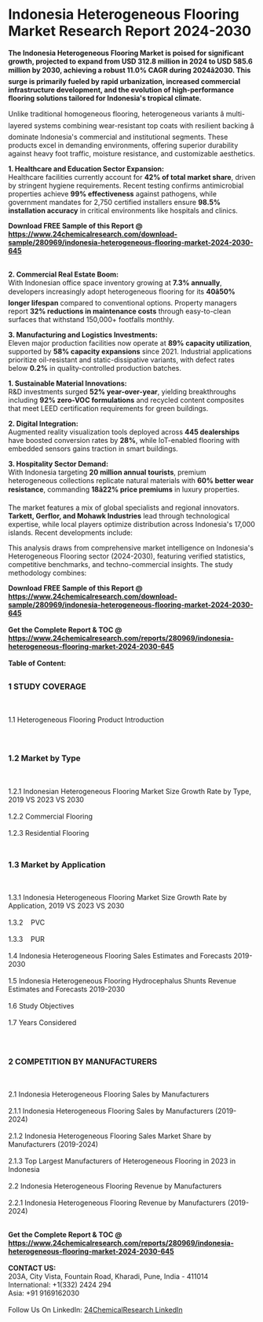 <h1>Indonesia Heterogeneous Flooring   Market Research Report 2024-2030</h1><p><strong>The Indonesia Heterogeneous Flooring Market is poised for significant growth, projected to expand from <strong>USD 312.8 million in 2024 to USD 585.6 million by 2030</strong>, achieving a robust <strong>11.0% CAGR during 2024â2030</strong>. This surge is primarily fueled by rapid urbanization, increased commercial infrastructure development, and the evolution of high-performance flooring solutions tailored for Indonesia's tropical climate.</strong></p><p>Unlike traditional homogeneous flooring, heterogeneous variants â multi-layered systems combining wear-resistant top coats with resilient backing â dominate Indonesia's commercial and institutional segments. These products excel in demanding environments, offering superior durability against heavy foot traffic, moisture resistance, and customizable aesthetics.</p><p><strong>1. Healthcare and Education Sector Expansion:</strong><br>
Healthcare facilities currently account for <strong>42% of total market share</strong>, driven by stringent hygiene requirements. Recent testing confirms antimicrobial properties achieve <strong>99% effectiveness</strong> against pathogens, while government mandates for 2,750 certified installers ensure <strong>98.5% installation accuracy</strong> in critical environments like hospitals and clinics.</p><div><b>Download FREE Sample of this Report @ 
            <a href="https://www.24chemicalresearch.com/download-sample/280969/indonesia-heterogeneous-flooring-market-2024-2030-645">
            https://www.24chemicalresearch.com/download-sample/280969/indonesia-heterogeneous-flooring-market-2024-2030-645</a></b></div><br><p><strong>2. Commercial Real Estate Boom:</strong><br>
With Indonesian office space inventory growing at <strong>7.3% annually</strong>, developers increasingly adopt heterogeneous flooring for its <strong>40â50% longer lifespan</strong> compared to conventional options. Property managers report <strong>32% reductions in maintenance costs</strong> through easy-to-clean surfaces that withstand 150,000+ footfalls monthly.</p><p><strong>3. Manufacturing and Logistics Investments:</strong><br>
Eleven major production facilities now operate at <strong>89% capacity utilization</strong>, supported by <strong>58% capacity expansions</strong> since 2021. Industrial applications prioritize oil-resistant and static-dissipative variants, with defect rates below <strong>0.2%</strong> in quality-controlled production batches.</p><p><strong>1. Sustainable Material Innovations:</strong><br>
R&amp;D investments surged <strong>52% year-over-year</strong>, yielding breakthroughs including <strong>92% zero-VOC formulations</strong> and recycled content composites that meet LEED certification requirements for green buildings.</p><p><strong>2. Digital Integration:</strong><br>
Augmented reality visualization tools deployed across <strong>445 dealerships</strong> have boosted conversion rates by <strong>28%</strong>, while IoT-enabled flooring with embedded sensors gains traction in smart buildings.</p><p><strong>3. Hospitality Sector Demand:</strong><br>
With Indonesia targeting <strong>20 million annual tourists</strong>, premium heterogeneous collections replicate natural materials with <strong>60% better wear resistance</strong>, commanding <strong>18â22% price premiums</strong> in luxury properties.</p><p>The market features a mix of global specialists and regional innovators. <strong>Tarkett, Gerflor, and Mohawk Industries</strong> lead through technological expertise, while local players optimize distribution across Indonesia's 17,000 islands. Recent developments include:</p><p>This analysis draws from comprehensive market intelligence on Indonesia's Heterogeneous Flooring sector (2024-2030), featuring verified statistics, competitive benchmarks, and techno-commercial insights. The study methodology combines:</p><div><b>Download FREE Sample of this Report @ 
            <a href="https://www.24chemicalresearch.com/download-sample/280969/indonesia-heterogeneous-flooring-market-2024-2030-645">
            https://www.24chemicalresearch.com/download-sample/280969/indonesia-heterogeneous-flooring-market-2024-2030-645</a></b></div><br><div><b>Get the Complete Report & TOC @ 
            <a href="https://www.24chemicalresearch.com/reports/280969/indonesia-heterogeneous-flooring-market-2024-2030-645">
            https://www.24chemicalresearch.com/reports/280969/indonesia-heterogeneous-flooring-market-2024-2030-645</a></b></div><br>
            <b>Table of Content:</b><p><h2><span style="font-size:16px"><strong>1 STUDY COVERAGE</strong></span></h2><br />
<p>1.1 Heterogeneous Flooring   Product Introduction</p><br />
<h2><span style="font-size:16px"><strong>1.2 Market by Type</strong></span></h2><br />
<p>1.2.1 Indonesian Heterogeneous Flooring   Market Size Growth Rate by Type, 2019 VS 2023 VS 2030<br /><br />
1.2.2 Commercial Flooring&nbsp;&nbsp; &nbsp;<br /><br />
1.2.3 Residential Flooring<br /><br />
<h2><span style="font-size:16px"><strong>1.3 Market by Application</strong></span></h2><br />
<p>1.3.1 Indonesia Heterogeneous Flooring   Market Size Growth Rate by Application, 2019 VS 2023 VS 2030<br /><br />
1.3.2&nbsp;&nbsp; &nbsp;PVC<br /><br />
1.3.3&nbsp;&nbsp; &nbsp;PUR<br /><br />
1.4 Indonesia Heterogeneous Flooring   Sales Estimates and Forecasts 2019-2030<br /><br />
1.5 Indonesia Heterogeneous Flooring   Hydrocephalus Shunts Revenue Estimates and Forecasts 2019-2030<br /><br />
1.6 Study Objectives<br /><br />
1.7 Years Considered</p><br />
<h2><span style="font-size:16px"><strong>2 COMPETITION BY MANUFACTURERS</strong></span></h2><br />
<p>2.1 Indonesia Heterogeneous Flooring   Sales by Manufacturers<br /><br />
2.1.1 Indonesia Heterogeneous Flooring   Sales by Manufacturers (2019-2024)<br /><br />
2.1.2 Indonesia Heterogeneous Flooring   Sales Market Share by Manufacturers (2019-2024)<br /><br />
2.1.3 Top Largest Manufacturers of Heterogeneous Flooring   in 2023 in Indonesia<br /><br />
2.2 Indonesia Heterogeneous Flooring   Revenue by Manufacturers<br /><br />
2.2.1 Indonesia Heterogeneous Flooring   Revenue by Manufacturers (2019-2024)<br /><br />
</p><div><b>Get the Complete Report & TOC @ 
            <a href="https://www.24chemicalresearch.com/reports/280969/indonesia-heterogeneous-flooring-market-2024-2030-645">
            https://www.24chemicalresearch.com/reports/280969/indonesia-heterogeneous-flooring-market-2024-2030-645</a></b></div><br><b>CONTACT US:</b><br>
            203A, City Vista, Fountain Road, Kharadi, Pune, India - 411014<br>
            International: +1(332) 2424 294<br>
            Asia: +91 9169162030 <br><br>
            Follow Us On LinkedIn: <a href="https://www.linkedin.com/company/24chemicalresearch/">24ChemicalResearch LinkedIn</a>